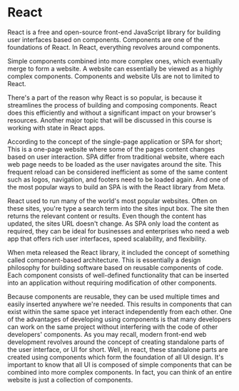 # React

React is a free and open-source front-end JavaScript library for building user interfaces based on components.
Components are one of the foundations of React. In React, everything revolves around components.


Simple components combined into more complex ones, which eventually merge to form a website. A website can essentially be viewed as a highly complex components. Components and website UIs are not to limited to React. 

There's a part of the reason why React is so popular, is because it streamlines the process of building and composing components. React does this efficiently and without a significant impact on your browser's resources. Another major topic that will be discussed in this course is working with state in React apps. 



According to the concept of the single-page application or SPA for short; This is a one-page website where some of the pages content changes based on user interaction. SPA differ from traditional website, where each web page needs to be loaded as the user navigates around the site. 
This frequent reload can be considered inefficient as some of the same content such as logos, navigation, and footers need to be loaded again. And one of the most popular ways to build an SPA is with the React library from Meta. 

React used to run many of the world's most popular websites. Often on these sites, you're type a search term into the sites input box. The site then returns the relevant content or results. Even though the content has updated, the sites URL doesn't change. As SPA only load the content as required, they can be ideal for businesses and enterprises who need a web app that offers rich user interfaces, speed scalability, and flexibility. 

When meta released the React library, it included the concept of something called component-based architecture. This is essentially a design philosophy for building software based on reusable components of code. Each component consists of well-defined functionality that can be inserted into an application without requiring modification of other components. 

Because components are reusable, they can be used multiple times and easily inserted anywhere we're needed. This results in components that can exist within the same space yet interact independently from each other. One of the advantages of developing using components is that many developers can work on the same project without interfering with the code of other developers' components. As you may recall, modern front-end web development revolves around the concept of creating standalone parts of the user interface, or UI for short. Well, in react, these standalone parts are created using components which form the foundation of all UI design. It's important to know that all UI is composed of simple components that can be combined into more complex components. In fact, you can think of an entire website is just a collection of components. 
